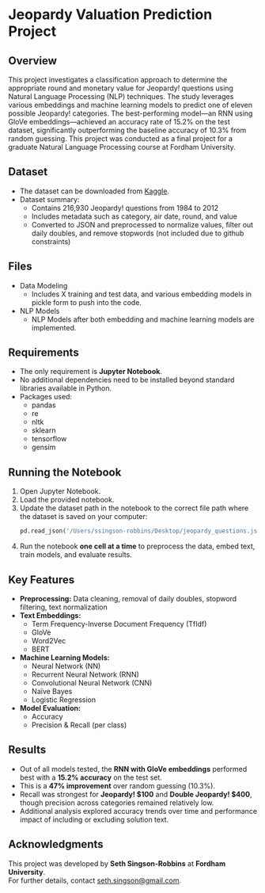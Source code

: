 # Jeopardy Valuation Prediction Project

## Overview
This project investigates a classification approach to determine the appropriate round and monetary value for Jeopardy! questions using Natural Language Processing (NLP) techniques. The study leverages various embeddings and machine learning models to predict one of eleven possible Jeopardy! categories. The best-performing model—an RNN using GloVe embeddings—achieved an accuracy rate of 15.2% on the test dataset, significantly outperforming the baseline accuracy of 10.3% from random guessing. This project was conducted as a final project for a graduate Natural Language Processing course at Fordham University.

## Dataset
- The dataset can be downloaded from [Kaggle](https://www.kaggle.com/datasets/tunguz/200000-jeopardy-questions).
- Dataset summary:
  - Contains 216,930 Jeopardy! questions from 1984 to 2012
  - Includes metadata such as category, air date, round, and value
  - Converted to JSON and preprocessed to normalize values, filter out daily doubles, and remove stopwords (not included due to github constraints)

## Files 
- Data Modeling
   - Includes X training and test data, and various embedding models in pickle form to push into the code.
- NLP Models
  - NLP Models after both embedding and machine learning models are implemented.
    
## Requirements
- The only requirement is **Jupyter Notebook**.
- No additional dependencies need to be installed beyond standard libraries available in Python.
- Packages used:
  - pandas
  - re
  - nltk
  - sklearn
  - tensorflow
  - gensim

## Running the Notebook
1. Open Jupyter Notebook.
2. Load the provided notebook.
3. Update the dataset path in the notebook to the correct file path where the dataset is saved on your computer:
   ```python
   pd.read_json('/Users/ssingson-robbins/Desktop/jeopardy_questions.json')
   ```
4. Run the notebook **one cell at a time** to preprocess the data, embed text, train models, and evaluate results.

## Key Features
- **Preprocessing:** Data cleaning, removal of daily doubles, stopword filtering, text normalization
- **Text Embeddings:**
  - Term Frequency-Inverse Document Frequency (TfIdf)
  - GloVe
  - Word2Vec
  - BERT
- **Machine Learning Models:**
  - Neural Network (NN)
  - Recurrent Neural Network (RNN)
  - Convolutional Neural Network (CNN)
  - Naïve Bayes
  - Logistic Regression
- **Model Evaluation:**
  - Accuracy
  - Precision & Recall (per class)

## Results
- Out of all models tested, the **RNN with GloVe embeddings** performed best with a **15.2% accuracy** on the test set.
- This is a **47% improvement** over random guessing (10.3%).
- Recall was strongest for **Jeopardy! $100** and **Double Jeopardy! $400**, though precision across categories remained relatively low.
- Additional analysis explored accuracy trends over time and performance impact of including or excluding solution text.

## Acknowledgments
This project was developed by **Seth Singson-Robbins** at **Fordham University**.  
For further details, contact [seth.singson@gmail.com](mailto:seth.singson@gmail.com).
